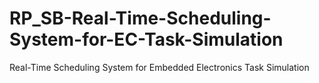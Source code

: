 # RP_SB-Real-Time-Scheduling-System-for-EC-Task-Simulation
Real-Time Scheduling System for Embedded Electronics Task Simulation
